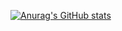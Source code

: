 [![Anurag's GitHub stats](https://github-readme-stats.vercel.app/api?username=rbujny)](https://github.com/anuraghazra/github-readme-stats)
